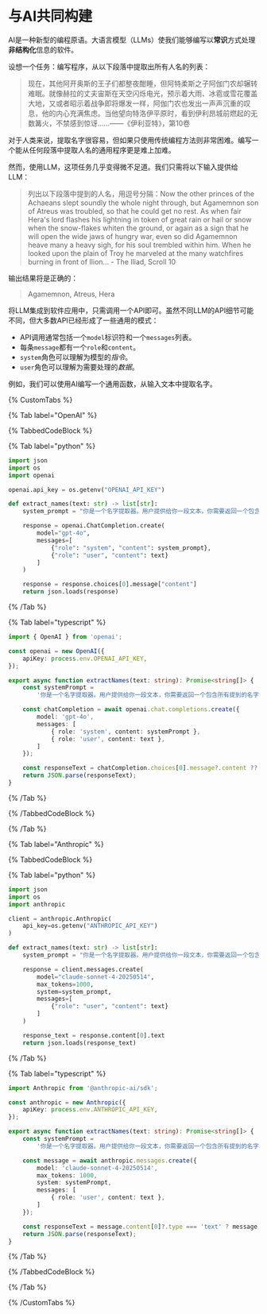 # 与AI共同构建

AI是一种新型的编程原语。大语言模型（LLMs）使我们能够编写以**常识**方式处理**非结构化**信息的软件。

设想一个任务：编写程序，从以下段落中提取出所有人名的列表：

> 现在，其他阿开奥斯的王子们都整夜酣睡，但阿特柔斯之子阿伽门农却辗转难眠。就像赫拉的丈夫宙斯在天空闪烁电光，预示着大雨、冰雹或雪花覆盖大地，又或者昭示着战争即将爆发一样，阿伽门农也发出一声声沉重的叹息，他的内心充满焦虑。当他望向特洛伊平原时，看到伊利昂城前燃起的无数篝火，不禁感到惊讶……——《伊利亚特》，第10卷

对于人类来说，提取名字很容易，但如果只使用传统编程方法则非常困难。编写一个能从任何段落中提取人名的通用程序更是难上加难。

然而，使用LLM，这项任务几乎变得微不足道。我们只需将以下输入提供给LLM：

> 列出以下段落中提到的人名，用逗号分隔：Now the other princes of the Achaeans slept soundly the whole night through, but Agamemnon son of Atreus was troubled, so that he could get no rest. As when fair Hera's lord flashes his lightning in token of great rain or hail or snow when the snow-flakes whiten the ground, or again as a sign that he will open the wide jaws of hungry war, even so did Agamemnon heave many a heavy sigh, for his soul trembled within him. When he looked upon the plain of Troy he marveled at the many watchfires burning in front of Ilion... - The Iliad, Scroll 10

输出结果将是正确的：

> Agamemnon, Atreus, Hera

将LLM集成到软件应用中，只需调用一个API即可。虽然不同LLM的API细节可能不同，但大多数API已经形成了一些通用的模式：
* API调用通常包括一个`model`标识符和一个`messages`列表。
* 每条`message`都有一个`role`和`content`。
* `system`角色可以理解为模型的*指令*。
* `user`角色可以理解为需要处理的*数据*。

例如，我们可以使用AI编写一个通用函数，从输入文本中提取名字。

{% CustomTabs %}

{% Tab label="OpenAI" %}

{% TabbedCodeBlock %}

{% Tab label="python" %}
```python
import json
import os
import openai

openai.api_key = os.getenv("OPENAI_API_KEY")

def extract_names(text: str) -> list[str]:
    system_prompt = "你是一个名字提取器。用户提供给你一段文本，你需要返回一个包含所有提到的名字的JSON数组。不要包含任何解释或格式说明。"

    response = openai.ChatCompletion.create(
        model="gpt-4o",
        messages=[
            {"role": "system", "content": system_prompt},
            {"role": "user", "content": text}
        ]
    )

    response = response.choices[0].message["content"]
    return json.loads(response)
```
{% /Tab %}

{% Tab label="typescript" %}
```typescript
import { OpenAI } from 'openai';

const openai = new OpenAI({
    apiKey: process.env.OPENAI_API_KEY,
});

export async function extractNames(text: string): Promise<string[]> {
    const systemPrompt =
        '你是一个名字提取器。用户提供给你一段文本，你需要返回一个包含所有提到的名字的JSON数组。不要包含任何解释或格式说明。';

    const chatCompletion = await openai.chat.completions.create({
        model: 'gpt-4o',
        messages: [
            { role: 'system', content: systemPrompt },
            { role: 'user', content: text },
        ]
    });

    const responseText = chatCompletion.choices[0].message?.content ?? '[]';
    return JSON.parse(responseText);
}
```
{% /Tab %}

{% /TabbedCodeBlock %}

{% /Tab %}


{% Tab label="Anthropic" %}

{% TabbedCodeBlock %}

{% Tab label="python" %}
```python
import json
import os
import anthropic

client = anthropic.Anthropic(
    api_key=os.getenv("ANTHROPIC_API_KEY")
)

def extract_names(text: str) -> list[str]:
    system_prompt = "你是一个名字提取器。用户提供给你一段文本，你需要返回一个包含所有提到的名字的JSON数组。不要包含任何解释或格式说明。"

    response = client.messages.create(
        model="claude-sonnet-4-20250514",
        max_tokens=1000,
        system=system_prompt,
        messages=[
            {"role": "user", "content": text}
        ]
    )

    response_text = response.content[0].text
    return json.loads(response_text)
```
{% /Tab %}

{% Tab label="typescript" %}
```typescript
import Anthropic from '@anthropic-ai/sdk';

const anthropic = new Anthropic({
    apiKey: process.env.ANTHROPIC_API_KEY,
});

export async function extractNames(text: string): Promise<string[]> {
    const systemPrompt =
        '你是一个名字提取器。用户提供给你一段文本，你需要返回一个包含所有提到的名字的JSON数组。不要包含任何解释或格式说明。';

    const message = await anthropic.messages.create({
        model: 'claude-sonnet-4-20250514',
        max_tokens: 1000,
        system: systemPrompt,
        messages: [
            { role: 'user', content: text },
        ]
    });

    const responseText = message.content[0]?.type === 'text' ? message.content[0].text : '[]';
    return JSON.parse(responseText);
}
```
{% /Tab %}

{% /TabbedCodeBlock %}

{% /Tab %}

{% /CustomTabs %}